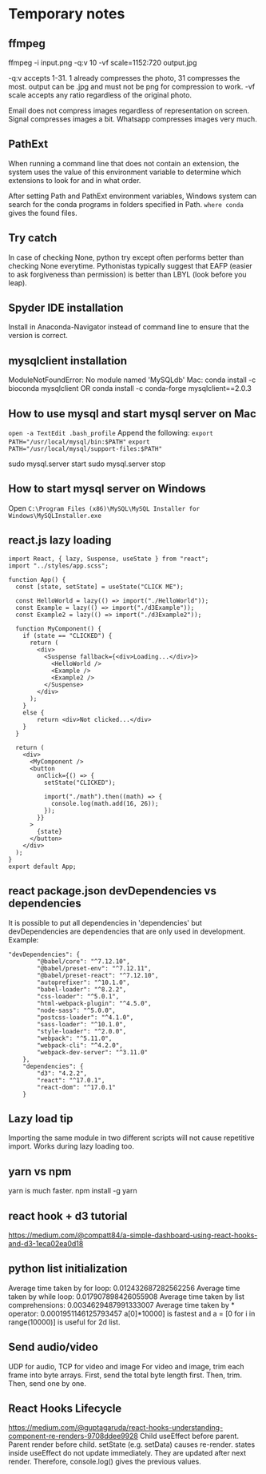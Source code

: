 Temporary notes
================

## ffmpeg
ffmpeg -i input.png -q:v 10 -vf scale=1152:720 output.jpg

-q:v accepts 1-31. 1 already compresses the photo, 31 compresses the most.
output can be .jpg and must not be png for compression to work.
-vf scale accepts any ratio regardless of the original photo.

Email does not compress images regardless of representation on screen.
Signal compresses images a bit.
Whatsapp compresses images very much.

## PathExt
When running a command line that does not contain an extension, the system uses the value of this environment variable to determine which extensions to look for and in what order.

After setting Path and PathExt environment variables, Windows system can search for the conda programs in folders specified in Path. ```where conda``` gives the found files.

## Try catch
In case of checking None,
python try except often performs better than checking None everytime.
Pythonistas typically suggest that EAFP (easier to ask forgiveness than permission) is better than LBYL (look before you leap).

## Spyder IDE installation
Install in Anaconda-Navigator instead of command line to ensure that the version is correct.

## mysqlclient installation
ModuleNotFoundError: No module named 'MySQLdb'
Mac:
conda install -c bioconda mysqlclient
OR
conda install -c conda-forge mysqlclient==2.0.3

## How to use mysql and start mysql server on Mac
```open -a TextEdit .bash_profile```
Append the following:
```export PATH="/usr/local/mysql/bin:$PATH"```
```export PATH="/usr/local/mysql/support-files:$PATH"```

sudo mysql.server start
sudo mysql.server stop

## How to start mysql server on Windows
Open ```C:\Program Files (x86)\MySQL\MySQL Installer for Windows\MySQLInstaller.exe```

## react.js lazy loading
```
import React, { lazy, Suspense, useState } from "react";
import "../styles/app.scss";

function App() {
  const [state, setState] = useState("CLICK ME");

  const HelloWorld = lazy(() => import("./HelloWorld"));
  const Example = lazy(() => import("./d3Example"));
  const Example2 = lazy(() => import("./d3Example2"));

  function MyComponent() {
    if (state == "CLICKED") {
      return (
        <div>
          <Suspense fallback={<div>Loading...</div>}>
            <HelloWorld />
            <Example />
            <Example2 />
          </Suspense>
        </div>
      );
    }
    else {
        return <div>Not clicked...</div>
    }
  }

  return (
    <div>
      <MyComponent />
      <button
        onClick={() => {
          setState("CLICKED");

          import("./math").then((math) => {
            console.log(math.add(16, 26));
          });
        }}
      >
        {state}
      </button>
    </div>
  );
}
export default App;
```

## react package.json devDependencies vs dependencies
It is possible to put all dependencies in 'dependencies' but devDependencies are dependencies that are only used in development.
Example:
```
"devDependencies": {
        "@babel/core": "^7.12.10",
        "@babel/preset-env": "^7.12.11",
        "@babel/preset-react": "^7.12.10",
        "autoprefixer": "^10.1.0",
        "babel-loader": "^8.2.2",
        "css-loader": "^5.0.1",
        "html-webpack-plugin": "^4.5.0",
        "node-sass": "^5.0.0",
        "postcss-loader": "^4.1.0",
        "sass-loader": "^10.1.0",
        "style-loader": "^2.0.0",
        "webpack": "^5.11.0",
        "webpack-cli": "^4.2.0",
        "webpack-dev-server": "^3.11.0"
    },
    "dependencies": {
        "d3": "4.2.2",
        "react": "^17.0.1",
        "react-dom": "^17.0.1"
    }
```

## Lazy load tip
Importing the same module in two different scripts will not cause repetitive import.
Works during lazy loading too.

## yarn vs npm
yarn is much faster.
npm install -g yarn

## react hook + d3 tutorial
https://medium.com/@compatt84/a-simple-dashboard-using-react-hooks-and-d3-1eca02ea0d18

## python list initialization
Average time taken by for loop: 0.012432687282562256
Average time taken by while loop: 0.017907898426055908
Average time taken by list comprehensions: 0.0034629487991333007
Average time taken by * operator: 0.0001951146125793457
a[0]*10000] is fastest and a = [0 for i in range(10000)] is useful for 2d list.

## Send audio/video
UDP for audio, TCP for video and image
For video and image, trim each frame into byte arrays. First, send the total byte length first. Then, trim. Then, send one by one.

## React Hooks Lifecycle
https://medium.com/@guptagaruda/react-hooks-understanding-component-re-renders-9708ddee9928
Child useEffect before parent.
Parent render before child.
setState (e.g. setData) causes re-render.
states inside useEffect do not update immediately. They are updated after next render. Therefore, console.log() gives the previous values.
